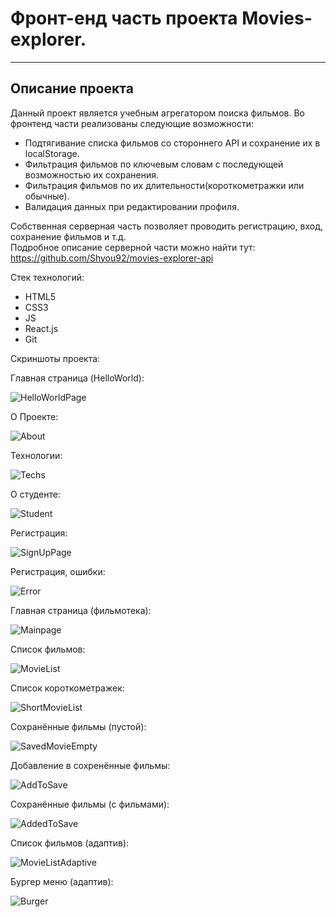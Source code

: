 # Фронт-енд часть проекта Movies-explorer.
----
## Описание проекта  

Данный проект является учебным агрегатором поиска фильмов. Во фронтенд части реализованы следующие возможности:  
* Подтягивание списка фильмов со стороннего API и сохранение их в localStorage.
* Фильтрация фильмов по ключевым словам с последующей возможностью их сохранения.
* Фильтрация фильмов по их длительности(короткометражки или обычные).
* Валидация данных при редактировании профиля.

Собственная серверная часть позволяет проводить регистрацию, вход, сохранение фильмов и т.д.  
Подробное описание серверной части можно найти тут: https://github.com/Shyou92/movies-explorer-api  

Стек технологий:  
* HTML5
* CSS3
* JS
* React.js
* Git

Скриншоты проекта:

Главная страница (HelloWorld):

![HelloWorldPage](HelloWorldPage.png)


О Проекте:

![About](AboutProject.png)


Технологии:

![Techs](Techs.png)


О студенте:

![Student](Student.png)


Регистрация:

![SignUpPage](SignUpPage.png)


Регистрация, ошибки:

![Error](SignUpErrors.png)


Главная страница (фильмотека):

![Mainpage](MainPage.png)


Список фильмов:

![MovieList](MovieList.png)


Список короткометражек:

![ShortMovieList](ShortMovieList.png)

Сохранённые фильмы (пустой):

![SavedMovieEmpty](SavedMovieEmpty.png)


Добавление в сохренённые фильмы:

![AddToSave](AddToSaveMovieList.png)


Сохранённые фильмы (с фильмами):

![AddedToSave](AddedToSavedMovieList.png)


Список фильмов (адаптив):

![MovieListAdaptive](MovieListAdaptive.png)


Бургер меню (адаптив): 

![Burger](BurgerMenuAdaptive.png)
